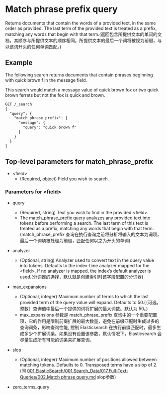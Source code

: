 # Match phrase prefix query
Returns documents that contain the words of a provided text, in the same order as provided. The last term of the provided text is treated as a prefix, matching any words that begin with that term.(返回包含所提供文本的单词的文档，其顺序与所提供文本的顺序相同。所提供文本的最后一个词将被视为前缀，与以该词开头的任何单词匹配。)

## Example
The following search returns documents that contain phrases beginning with quick brown f in the message field.

This search would match a message value of quick brown fox or two quick
brown ferrets but not the fox is quick and brown.

```txt
GET /_search
{
  "query": {
    "match_phrase_prefix": {
      "message": {
        "query": "quick brown f"
      }
    }
  }
}
```

## Top-level parameters for match_phrase_prefix
- \<field\>
   + (Required, object) Field you wish to search.

### Parameters for \<field\>
- query
  + (Required, string) Text you wish to find in the provided \<field\>.
  + The match_phrase_prefix query analyzes any provided text into tokens before performing a search. The last term of this text is treated as a prefix, matching any words that begin with that term.(match_phrase_prefix 查询在执行查询之前将分析将输入的文本为词项，最后一个词项被处理为前缀，匹配任何以之为开头的单词)

- analyzer
  + (Optional, string) Analyzer used to convert text in the query value into tokens. Defaults to the index-time analyzer mapped for the \<field\>. If no analyzer is mapped, the index’s default analyzer is used.(分词器的选择，默认就是创建索引时该字段配置的分词器)

- max_expansions
  + (Optional, integer) Maximum number of terms to which the last provided term of the query value will expand. Defaults to 50.(（可选，整数）查询值中最后一个提供的词将扩展的最大词数。默认为 50。)
  + max_expansions 参数是 match_phrase_prefix 查询中的一个重要配置项，它的作用是限制前缀扩展的最大数量，避免在前缀匹配时生成过多的查询词条，影响查询性能, 控制 Elasticsearch 在执行前缀匹配时，最多生成多少个扩展词条。如果没有设置该参数，默认情况下，Elasticsearch 会尽量生成所有可能的词条来扩展查询。

- slop
  + (Optional, integer) Maximum number of positions allowed between matching tokens. Defaults to 0. Transposed terms have a slop of 2.(同 [001.ElasticSearch/001.Search_Data/017.Full-Text-Queries/002.Match phrase query.md](./002.Match%20phrase%20query.md) slop参数)

- zero_terms_query
